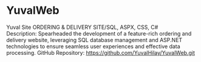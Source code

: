 # YuvalWeb
Yuval Site
ORDERING & DELIVERY SITE/SQL, ASPX, CSS, C#  
Description: Spearheaded the development of a feature-rich ordering and delivery website, leveraging SQL database management and ASP.NET technologies to ensure seamless user experiences and effective data processing. GitHub Repository: https://github.com/YuvalHilay/YuvalWeb.git
